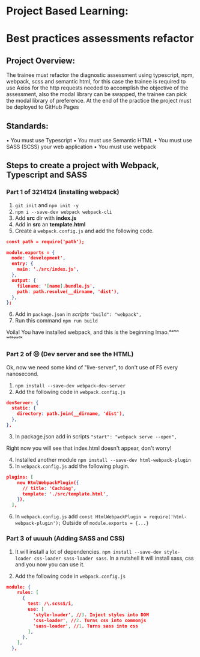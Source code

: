 # Project Based Learning:

# Best practices assessments refactor

## Project Overview:

The trainee must refactor the diagnostic assessment using typescript, npm, webpack, scss and semantic html, for this case the trainee is required to use Axios for the http requests needed to accomplish the objective of the assessment, also the modal library can be swapped, the trainee can pick the modal library of preference. At the end of the practice the project must be deployed to GitHub Pages

## Standards:

• You must use Typescript
• You must use Semantic HTML
• You must use SASS (SCSS) your web application
• You must use webpack

## Steps to create a project with Webpack, Typescript and SASS

### Part 1 of 3214124 (installing webpack)

1. `git init` and `npm init -y`
2. `npm i --save-dev webpack webpack-cli`
3. Add **src** dir with **index.js**
4. Add in **src** an **template.html**
5. Create a `webpack.config.js` and add the following code.

```JSON
const path = require('path');

module.exports = {
  mode: 'development',
  entry: {
    main: './src/index.js',
  },
  output: {
    filename: '[name].bundle.js',
    path: path.resolve(__dirname, 'dist'),
  },
};


```

6. Add in `package.json` in _scripts_ `"build": "webpack",`
7. Run this command `npm run build`

Voila! You have installed webpack, and this is the beginning lmao.ᵈᵃᵐⁿ ʷᵉᵇᵖᵃᶜᵏ

### Part 2 of 😔 (Dev server and see the HTML)

Ok, now we need some kind of "live-server", to don't use of F5 every nanosecond.

1. `npm install --save-dev webpack-dev-server`
2. Add the following code in `webpack.config.js`

```JSON
devServer: {
  static: {
    directory: path.join(__dirname, 'dist'),
  },
},
```

3. In package.json add in scripts `"start": "webpack serve --open",`

Right now you will see that index.html doesn't appear, don't worry!

4. Installed another module `npm install --save-dev html-webpack-plugin`
5. In `webpack.config.js` add the following plugin.

```JSON
plugins: [
    new HtmlWebpackPlugin({
      // title: 'Caching',
      template: './src/template.html',
    }),
  ],
```

6. In `webpack.config.js` add `const HtmlWebpackPlugin = require('html-webpack-plugin');` Outside of `module.exports = {...}`

### Part 3 of uuuuh (Adding SASS and CSS)

1. It will install a lot of dependencies. `npm install --save-dev style-loader css-loader sass-loader sass`. In a nutshell it will install sass, css and you now you can use it.

2. Add the following code in `webpack.config.js`

```JSON
module: {
    rules: [
      {
        test: /\.scss$/i,
        use: [
          'style-loader', //3. Inject styles into DOM
          'css-loader', //2. Turns css into commonjs
          'sass-loader', //1. Turns sass into css
        ],
      },
    ],
  },

```
